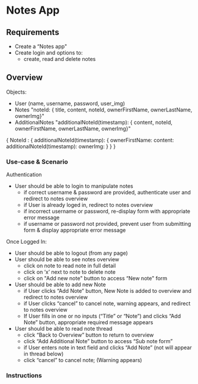# Notes App

## Requirements

- Create a “Notes app" 
- Create login and options to:
    - create, read and delete notes

## Overview

Objects:
- User (name, username, password, user_img)
- Notes "noteId: { title, content, noteId, ownerFirstName, ownerLastName, ownerImg}"
- AdditionalNotes "additionalNoteId(timestamp): {  content, noteId, ownerFirstName, ownerLastName, ownerImg}"

{
    NoteId : {
        additionalNoteId(timestamp): {
            ownerFirstName:
            content:
            additionalNoteId(timestamp):
            ownerImg:
        }
    }
}

### Use-case & Scenario

Authentication
- User should be able to login to manipulate notes
    - if correct username & password are provided, authenticate user and redirect to notes overview
    - if User is already loged in, redirect to notes overview
    - if incorrect username or password, re-display form with appropriate error message
    - if username or password not provided, prevent user from submitting form & display appropriate error message 

Once Logged In:
-  User should be able to logout (from any page)
-  User should be able to see notes overview
    - click on note to read note in full detail
    - click on ‘x’ next to note to delete note
    - click on "Add new note" button to access “New note" form
- User should be able to add new Note
    - if User clicks “Add Note” button, New Note is added to overview and redirect to notes overview
    - if User clicks “cancel” to cancel note, warning appears, and redirect to notes overview
    - If User fills in one or no inputs (“Title” or “Note”) and clicks “Add Note” button, appropriate required message appears
- User should be able to read note thread
    - click “Back to Overview” button to return to overview
    - click “Add Additional Note” button to access “Sub note form”
    - if User enters note in text field and clicks “Add Note” (not will appear in thread below)
    - click “cancel” to cancel note; (Warning appears)

### Instructions 


